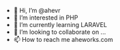 - 👋 Hi, I’m @ahevr
- 👀 I’m interested in PHP
- 🌱 I’m currently learning LARAVEL
- 💞️ I’m looking to collaborate on ...
- 📫 How to reach me aheworks.com

<!---
ahevr/ahevr is a ✨ special ✨ repository because its `README.md` (this file) appears on your GitHub profile.
You can click the Preview link to take a look at your changes.
--->
